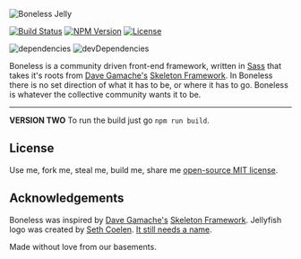 ![Boneless Jelly](https://raw.githubusercontent.com/whatsnewsaes/Boneless/master/examples/images/Jelly.png)

[![Build Status](https://img.shields.io/travis/BonelessFramework/Boneless.svg?style=flat-square)](https://travis-ci.org/BonelessFramework/Boneless)
[![NPM Version](https://img.shields.io/npm/v/boneless.svg?style=flat-square)](https://www.npmjs.com/package/boneless)
[![License](https://img.shields.io/github/license/BonelessFramework/boneless.svg?style=flat-square)](LICENSE)

![dependencies](https://img.shields.io/david/BonelessFramework/Boneless.svg?style=flat-square)
![devDependencies](https://img.shields.io/david/dev/BonelessFramework/Boneless.svg?style=flat-square)

Boneless is a community driven front-end framework, written in  [Sass](http://sass-lang.com/) that takes it's roots from [Dave Gamache's](https://twitter.com/dhg) [Skeleton Framework](https://github.com/dhg/Skeleton). In Boneless there is no set direction of what it has to be, or where it has to go. Boneless is whatever the collective community wants it to be.

---

**VERSION TWO**
To run the build just go `npm run build`.

## License
Use me, fork me, steal me, build me, share me [open-source MIT license](LICENSE).

## Acknowledgements
Boneless was inspired by [Dave Gamache's](https://twitter.com/dhg) [Skeleton Framework](https://github.com/dhg/Skeleton). Jellyfish logo was created by [Seth Coelen](http://www.twitter.com/whatsnewsaes). [It still needs a name](https://github.com/whatsnewsaes/Boneless/issues/1).

Made without love from our basements.
